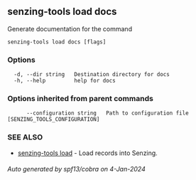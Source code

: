 ## senzing-tools load docs

Generate documentation for the command

```
senzing-tools load docs [flags]
```

### Options

```
  -d, --dir string   Destination directory for docs
  -h, --help         help for docs
```

### Options inherited from parent commands

```
      --configuration string   Path to configuration file [SENZING_TOOLS_CONFIGURATION]
```

### SEE ALSO

* [senzing-tools load](senzing-tools_load.md)	 - Load records into Senzing.

###### Auto generated by spf13/cobra on 4-Jan-2024
